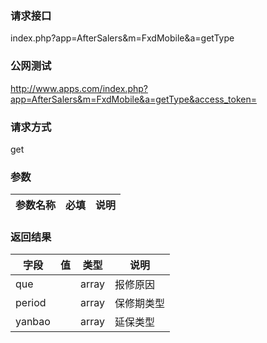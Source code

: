 ### **请求接口**
index.php?app=AfterSalers&m=FxdMobile&a=getType



### **公网测试**
http://www.apps.com/index.php?app=AfterSalers&m=FxdMobile&a=getType&access_token=

### **请求方式**
get


### **参数**
| 参数名称  |必填|     说明      |
|------|-----|------|

### **返回结果**
|字段        |值          |类型    |说明        |
| ---------  |--------    |-------- |--------  |
| que|  | array  |报修原因|
| period|  | array  |保修期类型|
| yanbao|  | array  |延保类型|